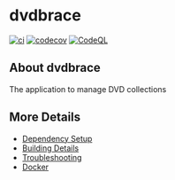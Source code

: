 # dvdbrace

[![ci](https://github.com/ClosingBrace/dvdbrace/actions/workflows/ci.yml/badge.svg)](https://github.com/ClosingBrace/dvdbrace/actions/workflows/ci.yml)
[![codecov](https://codecov.io/gh/ClosingBrace/dvdbrace/branch/main/graph/badge.svg)](https://codecov.io/gh/ClosingBrace/dvdbrace)
[![CodeQL](https://github.com/ClosingBrace/dvdbrace/actions/workflows/codeql-analysis.yml/badge.svg)](https://github.com/ClosingBrace/dvdbrace/actions/workflows/codeql-analysis.yml)

## About dvdbrace
The application to manage DVD collections


## More Details

 * [Dependency Setup](README_dependencies.md)
 * [Building Details](README_building.md)
 * [Troubleshooting](README_troubleshooting.md)
 * [Docker](README_docker.md)
